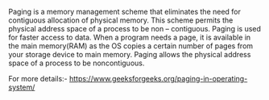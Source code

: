 Paging is a memory management scheme that eliminates the need for contiguous allocation of physical memory. This scheme permits the physical address space of a process to be non – contiguous.
Paging is used for faster access to data. When a program needs a page, it is available in the main memory(RAM) as the OS copies a certain number of pages from your storage device to main memory. Paging allows the physical address space of a process to be noncontiguous.



For more details:- https://www.geeksforgeeks.org/paging-in-operating-system/
